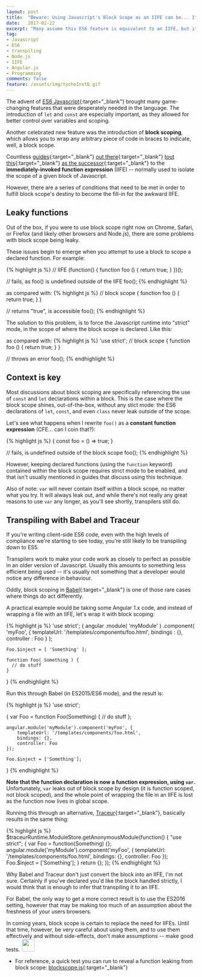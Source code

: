 ```yaml
---
layout: post
title:  "Beware: Using Javascript's Block Scope as an IIFE can be... Iffy"
date:   2017-02-22
excerpt: "Many assume this ES6 feature is equivalent to an IIFE, but it can be quite leaky if you're not careful"
tag:
- Javascript
- ES6
- transpiling
- Node.js
- IIFE
- Angular.js
- Programming
comments: false
feature: /assets/img/tychoInst6.gif
---
```


The advent of [ES6 Javascript](http://es6-features.org/){:target="_blank"} brought many game-changing features that were desperately needed in the language. The introduction of `let` and `const` are especially important, as they allowed for better control over variables and scoping.

Another celebrated new feature was the introduction of **block scoping**, which allows you to wrap any arbitrary piece of code in braces to indicate, well, a block scope.

Countless [guides](https://jack.ofspades.com/es6-iife-with-fat-arrow-functions/){:target="_blank"} [out there](http://wesbos.com/es6-block-scope-iife/){:target="_blank"} [tout this](https://medium.freecodecamp.com/5-javascript-bad-parts-that-are-fixed-in-es6-c7c45d44fd81#.pvazi981g){:target="_blank"} [as the successor](http://www.benmvp.com/learning-es6-block-level-scoping-let-const/){:target="_blank"} to the **immediately-invoked function expression** (IIFE) -- normally used to isolate the scope of a given block of Javascript.

However, there are a series of conditions that need to be met in order to fulfill block scope's destiny to become the fill-in for the awkward IIFE.

## Leaky functions

Out of the box, if you were to use block scope right now on Chrome, Safari, or Firefox (and likely other browsers and Node.js), there are some problems with block scope being leaky.

These issues begin to emerge when you attempt to use a block to scope a declared function. For example:

{% highlight js %}
// IIFE
(function() {
    function foo () {
        return true;
    }
})();

// fails, as foo() is undefined outside of the IIFE
foo();
{% endhighlight %}

as compared with:
{% highlight js %}
// block scope
{
    function foo () {
        return true;
    }
}

// returns "true", is accessible
foo();
{% endhighlight %}

The solution to this problem, is to force the Javascript runtime into "strict" mode, in the scope of where the block scope is declared. Like this:

as compared with:
{% highlight js %}
'use strict';
// block scope
{
    function foo () {
        return true;
    }
}

// throws an error
foo();
{% endhighlight %}

## Context is key

Most discussions about block scoping are specifically referencing the use of `const` and `let` declarations within a block. This is the case where the block scope shines, out-of-the-box, without any stict mode: the ES6 declarations of `let`, `const`, and even `class` never leak outside of the scope.

Let's see what happens when I rewrite `foo()` as a **constant function expression** (CFE... can I coin that?):

{% highlight js %}
{
    const foo = () => true;
}

// fails, is undefined outside of the block scope
foo();
{% endhighlight %}

However, keeping declared functions (using the `function` keyword) contained within the block scope requires strict mode to be enabled, and that isn't usually mentioned in guides that discuss using this technique.

Also of note: `var` will never contain itself within a block scope, no matter what you try. It will always leak out, and while there's not really any great reasons to use `var` any longer, as you'll see shortly, transpilers still do.

## Transpiling with Babel and Traceur

If you're writing client-side ES6 code, even with the high levels of compliance we're starting to see today, you're still likely to be transpiling down to ES5.

Transpilers work to make your code work as closely to perfect as possible in an older version of Javascript. Usually this amounts to something less efficient being used -- it's usually not something that a developer would notice any difference in behaviour.

Oddly, block scoping in [Babel](https://babeljs.io/){:target="_blank"} is one of those rare cases where things do act differently.

A practical example would be taking some Angular 1.x code, and instead of wrapping a file with an IIFE, let's wrap it with block scoping:

{% highlight js %}
'use strict';
{
    angular
        .module( 'myModule' )
        .component( 'myFoo', {
            templateUrl: '/templates/components/foo.html',
            bindings   : {},
            controller : Foo
        } );

    Foo.$inject = [ 'Something' ];

    function Foo( Something ) {
      // do stuff
    }
}
{% endhighlight %}

Run this through Babel (in ES2015/ES6 mode), and the result is:

{% highlight js %}
'use strict';

{
    var Foo = function Foo(Something) {
        // do stuff
    };

    angular.module('myModule').component('myFoo', {
        templateUrl: '/templates/components/foo.html',
        bindings: {},
        controller: Foo
    });

    Foo.$inject = ['Something'];
}
{% endhighlight %}

**Note that the function declaration is now a function expression, using `var`.** Unfortunately, `var` leaks out of block scope by design (it is function scoped, not block scoped), and the whole point of wrapping the file in an IIFE is lost as the function now lives in global scope.

Running this through an alternative, [Traceur](https://github.com/google/traceur-compiler){:target="_blank"}, basically results in the same thing:

{% highlight js %}
$traceurRuntime.ModuleStore.getAnonymousModule(function() {
  "use strict";
  {
    var Foo = function(Something) {};
    angular.module('myModule').component('myFoo', {
      templateUrl: '/templates/components/foo.html',
      bindings: {},
      controller: Foo
    });
    Foo.$inject = ['Something'];
  }
  return {};
});
{% endhighlight %}

Why Babel and Traceur don't just convert the block into an IIFE, I'm not sure. Certainly if you've declared you'd like the block handled strictly, I would think that is enough to infer that transpiling it to an IIFE.

For Babel, the only way to get a more correct result is to use the ES2016 setting, however that may be making too much of an assumption about the freshness of your users browsers.

In coming years, block scope is certain to replace the need for IIFEs. Until that time, however, be very careful about using them, and to use them effectively and without side-effects, don't make assumptions -- make good tests.<img src="http://robporter.ca/assets/img/feather-7.svg" style="width:33px;height:33px;display:inline;padding-left:6px" />

* For reference, a quick test you can run to reveal a function leaking from block scope: [blockscope.js](https://gist.github.com/rgeraldporter/3f94db1d0b5515789c9675cb659b7cc3){:target="_blank"}